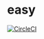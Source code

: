 # easy

[![CircleCI](https://circleci.com/gh/hamdimuzakkiy/easy.svg?style=svg)](https://circleci.com/gh/hamdimuzakkiy/easy)